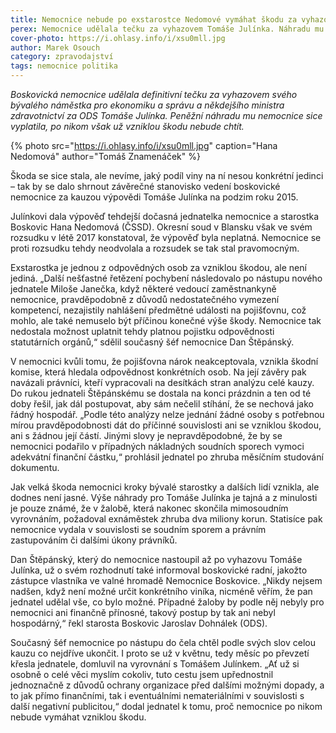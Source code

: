 ```yaml
---
title: Nemocnice nebude po exstarostce Nedomové vymáhat škodu za vyhazov Julínka
perex: Nemocnice udělala tečku za vyhazovem Tomáše Julínka. Náhradu mu sice vyplatila, po nikom však vzniklou škodu nebude chtít.
cover-photo: https://i.ohlasy.info/i/xsu0mll.jpg
author: Marek Osouch
category: zpravodajství
tags: nemocnice politika
---
```


*Boskovická nemocnice udělala definitivní tečku za vyhazovem svého bývalého náměstka pro ekonomiku a správu a někdejšího ministra zdravotnictví za ODS Tomáše Julínka. Peněžní náhradu mu nemocnice sice vyplatila, po nikom však už vzniklou škodu nebude chtít.*

{% photo src="https://i.ohlasy.info/i/xsu0mll.jpg" caption="Hana Nedomová" author="Tomáš Znamenáček" %}

Škoda se sice stala, ale nevíme, jaký podíl viny na ní nesou konkrétní jedinci – tak by se dalo shrnout závěrečné stanovisko vedení boskovické nemocnice za kauzou výpovědi Tomáše Julínka na podzim roku 2015.

Julínkovi dala výpověď tehdejší dočasná jednatelka nemocnice a starostka Boskovic Hana Nedomová (ČSSD). Okresní soud v Blansku však ve svém rozsudku v létě 2017 konstatoval, že výpověď byla neplatná. Nemocnice se proti rozsudku tehdy neodvolala a rozsudek se tak stal pravomocným.

Exstarostka je jednou z odpovědných osob za vzniklou škodou, ale není jediná. „Další nešťastné řetězení pochybení následovalo po nástupu nového jednatele Miloše Janečka, když některé vedoucí zaměstnankyně nemocnice, pravděpodobně z důvodů nedostatečného vymezení kompetencí, nezajistily nahlášení předmětné události na pojišťovnu, což mohlo, ale také nemuselo být příčinou konečné výše škody. Nemocnice tak nedostala možnost uplatnit tehdy platnou pojistku odpovědnosti statutárních orgánů,“ sdělil současný šéf nemocnice Dan Štěpánský.

V nemocnici kvůli tomu, že pojišťovna nárok neakceptovala, vznikla škodní komise, která hledala odpovědnost konkrétních osob. Na její závěry pak navázali právníci, kteří vypracovali na desítkách stran analýzu celé kauzy. Do rukou jednateli Štěpánskému se dostala na konci prázdnin a ten od té doby řešil, jak dál postupovat, aby sám nečelil stíhání, že se nechová jako řádný hospodář. „Podle této analýzy nelze jednání žádné osoby s potřebnou mírou pravděpodobnosti dát do příčinné souvislosti ani se vzniklou škodou, ani s žádnou její částí. Jinými slovy je nepravděpodobné, že by se nemocnici podařilo v případných nákladných soudních sporech vymoci adekvátní finanční částku,“ prohlásil jednatel po zhruba měsíčním studování dokumentu.

Jak velká škoda nemocnici kroky bývalé starostky a dalších lidí vznikla, ale dodnes není jasné. Výše náhrady pro Tomáše Julínka je tajná a z minulosti je pouze známé, že v žalobě, která nakonec skončila mimosoudním vyrovnáním, požadoval exnáměstek zhruba dva miliony korun. Statisíce pak nemocnice vydala v souvislosti se soudním sporem a právním zastupováním či dalšími úkony právníků.

Dan Štěpánský, který do nemocnice nastoupil až po vyhazovu Tomáše Julínka, už o svém rozhodnutí také informoval boskovické radní, jakožto zástupce vlastníka ve valné hromadě Nemocnice Boskovice. „Nikdy nejsem nadšen, když není možné určit konkrétního viníka, nicméně věřím, že pan jednatel udělal vše, co bylo možné. Případné žaloby by podle něj nebyly pro nemocnici ani finančně přínosné, takový postup by tak ani nebyl hospodárný,“ řekl starosta Boskovic Jaroslav Dohnálek (ODS).

Současný šéf nemocnice po nástupu do čela chtěl podle svých slov celou kauzu co nejdříve ukončit. I proto se už v květnu, tedy měsíc po převzetí křesla jednatele, domluvil na vyrovnání s Tomášem Julínkem. „Ať už si osobně o celé věci myslím cokoliv, tuto cestu jsem upřednostnil jednoznačně z důvodů ochrany organizace před dalšími možnými dopady, a to jak přímo finančními, tak i eventuálními nemateriálními v souvislosti s další negativní publicitou,“ dodal jednatel k tomu, proč nemocnice po nikom nebude vymáhat vzniklou škodu.
